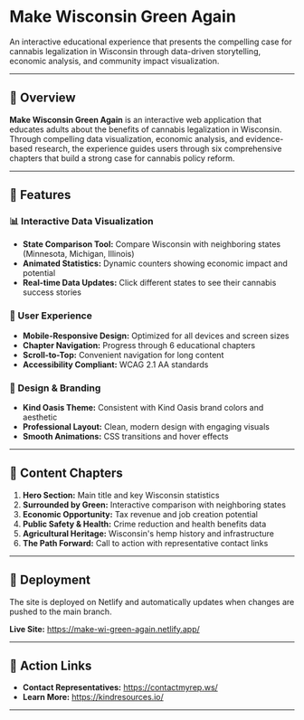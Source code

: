 # Make Wisconsin Green Again

An interactive educational experience that presents the compelling case for cannabis legalization in Wisconsin through data-driven storytelling, economic analysis, and community impact visualization.

---

## 🌟 Overview

**Make Wisconsin Green Again** is an interactive web application that educates adults about the benefits of cannabis legalization in Wisconsin. Through compelling data visualization, economic analysis, and evidence-based research, the experience guides users through six comprehensive chapters that build a strong case for cannabis policy reform.

---

## 🎯 Features

### 📊 Interactive Data Visualization

- **State Comparison Tool:** Compare Wisconsin with neighboring states (Minnesota, Michigan, Illinois)
- **Animated Statistics:** Dynamic counters showing economic impact and potential
- **Real-time Data Updates:** Click different states to see their cannabis success stories

### 📱 User Experience

- **Mobile-Responsive Design:** Optimized for all devices and screen sizes
- **Chapter Navigation:** Progress through 6 educational chapters
- **Scroll-to-Top:** Convenient navigation for long content
- **Accessibility Compliant:** WCAG 2.1 AA standards

### 🎨 Design & Branding

- **Kind Oasis Theme:** Consistent with Kind Oasis brand colors and aesthetic
- **Professional Layout:** Clean, modern design with engaging visuals
- **Smooth Animations:** CSS transitions and hover effects

---

## 📖 Content Chapters

1. **Hero Section:** Main title and key Wisconsin statistics
2. **Surrounded by Green:** Interactive comparison with neighboring states
3. **Economic Opportunity:** Tax revenue and job creation potential
4. **Public Safety & Health:** Crime reduction and health benefits data
5. **Agricultural Heritage:** Wisconsin's hemp history and infrastructure
6. **The Path Forward:** Call to action with representative contact links

---

## 🚀 Deployment

The site is deployed on Netlify and automatically updates when changes are pushed to the main branch.

**Live Site:** https://make-wi-green-again.netlify.app/

---

## 🔗 Action Links

- **Contact Representatives:** https://contactmyrep.ws/
- **Learn More:** https://kindresources.io/

---
